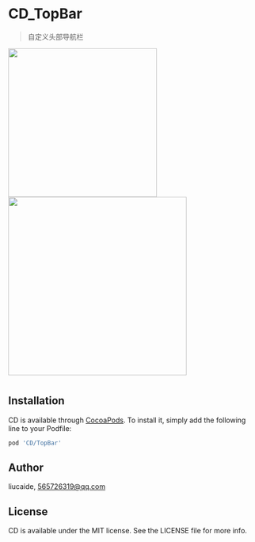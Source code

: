 # CD_TopBar

> 自定义头部导航栏
<p>
<img src="https://github.com/liucaide/Images/blob/master/CD/TopBar1.png" width="300" align=left />
<img src="https://github.com/liucaide/Images/blob/master/CD/TopBar2.png" width="360" align=centre />
</p>

#
## Installation
CD is available through [CocoaPods](https://cocoapods.org). To install
it, simply add the following line to your Podfile:

```ruby
pod 'CD/TopBar'
```
## 


## Author

liucaide, 565726319@qq.com

## License

CD is available under the MIT license. See the LICENSE file for more info.
